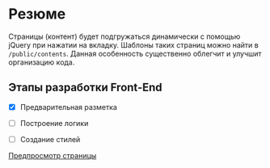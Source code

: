 # Резюме

Страницы (контент) будет подгружаться динамически с помощью jQuery при нажатии на вкладку. Шаблоны таких страниц можно найти в `/public/contents`. Данная особенность существенно облегчит и улучшит организацию кода.

## Этапы разработки Front-End

- [x] Предварительная разметка
- [ ] Построение логики
- [ ] Создание стилей


[Предпросмотр страницы](https://htmlpreview.github.io/?https://github.com/mrnexeon/world-skills/blob/master/public/index.html)
